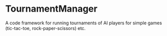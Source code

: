 # TournamentManager
A code framework for running tournaments of AI players for simple games (tic-tac-toe, rock-paper-scissors) etc.
